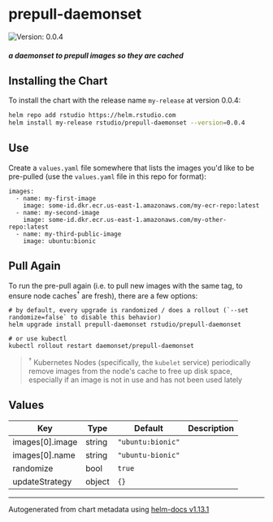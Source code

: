 # prepull-daemonset

![Version: 0.0.4](https://img.shields.io/badge/Version-0.0.4-informational?style=flat-square)

#### _a daemonset to prepull images so they are cached_

## Installing the Chart

To install the chart with the release name `my-release` at version 0.0.4:

```bash
helm repo add rstudio https://helm.rstudio.com
helm install my-release rstudio/prepull-daemonset --version=0.0.4
```

## Use

Create a `values.yaml` file somewhere that lists the images you'd like to be pre-pulled (use the `values.yaml` file in this repo for format):

```
images:
  - name: my-first-image
    image: some-id.dkr.ecr.us-east-1.amazonaws.com/my-ecr-repo:latest
  - name: my-second-image
    image: some-id.dkr.ecr.us-east-1.amazonaws.com/my-other-repo:latest
  - name: my-third-public-image
    image: ubuntu:bionic
```

## Pull Again

To run the pre-pull again (i.e. to pull new images with the same tag, to ensure node
caches<sup>†</sup> are fresh), there are a few options:

```
# by default, every upgrade is randomized / does a rollout (`--set randomize=false` to disable this behavior)
helm upgrade install prepull-daemonset rstudio/prepull-daemonset

# or use kubectl
kubectl rollout restart daemonset/prepull-daemonset
```

> <sup>†</sup> Kubernetes Nodes (specifically, the `kubelet` service) periodically remove images from
> the node's cache to free up disk space, especially if an image is not in use and has
> not been used lately

## Values

| Key | Type | Default | Description |
|-----|------|---------|-------------|
| images[0].image | string | `"ubuntu:bionic"` |  |
| images[0].name | string | `"ubuntu-bionic"` |  |
| randomize | bool | `true` |  |
| updateStrategy | object | `{}` |  |

----------------------------------------------
Autogenerated from chart metadata using [helm-docs v1.13.1](https://github.com/norwoodj/helm-docs/releases/v1.13.1)

